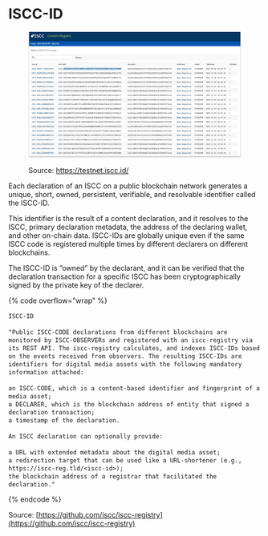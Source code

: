 # ISCC-ID

<figure><img src="../../.gitbook/assets/ISCC Registry.png" alt=""><figcaption><p>Source: <a href="https://testnet.iscc.id/">https://testnet.iscc.id/</a></p></figcaption></figure>

Each declaration of an ISCC on a public blockchain network generates a unique, short, owned, persistent, verifiable, and resolvable identifier called the ISCC-ID.

This identifier is the result of a content declaration, and it resolves to the ISCC, primary declaration metadata, the address of the declaring wallet, and other on-chain data. ISCC-IDs are globally unique even if the same ISCC code is registered multiple times by different declarers on different blockchains.

The ISCC-ID is “owned” by the declarant, and it can be verified that the declaration transaction for a specific ISCC has been cryptographically signed by the private key of the declarer.

{% code overflow="wrap" %}
```
ISCC-ID

"Public ISCC-CODE declarations from different blockchains are monitored by ISCC-OBSERVERs and registered with an iscc-registry via its REST API. The iscc-registry calculates, and indexes ISCC-IDs based on the events received from observers. The resulting ISCC-IDs are identifiers for digital media assets with the following mandatory information attached:

an ISCC-CODE, which is a content-based identifier and fingerprint of a media asset;
a DECLARER, which is the blockchain address of entity that signed a declaration transaction;
a timestamp of the declaration.

An ISCC declaration can optionally provide:

a URL with extended metadata about the digital media asset;
a redirection target that can be used like a URL-shortener (e.g., https://iscc-reg.tld/<iscc-id>);
the blockchain address of a registrar that facilitated the declaration."
```
{% endcode %}

Source: [https://github.com/iscc/iscc-registry](https://github.com/iscc/iscc-registry)
